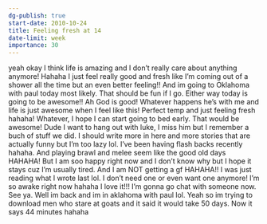 ```yaml
---
dg-publish: true
start-date: 2010-10-24
title: Feeling fresh at 14
date-limit: week
importance: 30
---
```


yeah okay I think life is amazing and I don’t really care about anything anymore! Hahaha I just feel really good and fresh like I’m coming out of a shower all the time but an even better feeling!! And im going to Oklahoma with paul today most likely. That should be fun if I go. Either way today is going to be awesome!! Ah God is good! Whatever happens he’s with me and life is just awesome when I feel like this! Perfect temp and just feeling fresh hahaha! Whatever, I hope I can start going to bed early. That would be awesome! Dude I want to hang out with luke, I miss him but I remember a buch of stuff we did. I should write more in here and more stories that are actually funny but I’m too lazy lol. I’ve been having flash backs recently hahaha. And playing brawl and melee seem like the good old days HAHAHA! But I am soo happy right now and I don’t know why but I hope it stays cuz I’m usually tired. And I am NOT getting a gf HAHAHA!! I was just reading what I wrote last lol. I don’t need one or even want one anymore! I’m so awake right now hahaha I love it!!! I’m gonna go chat with someone now. See ya. Well im back and im in aklahoma with paul lol. Yeah so im trying to download men who stare at goats and it said it would take 50 days. Now it says 44 minutes hahaha